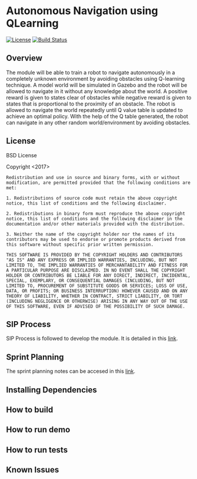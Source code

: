 # Autonomous Navigation using QLearning
[![License](https://img.shields.io/badge/License-BSD%203--Clause-blue.svg)](https://opensource.org/licenses/BSD-3-Clause)
[![Build Status](https://travis-ci.org/harish1696/QLearning-Navigation-.svg?branch=master)](https://travis-ci.org/harish1696/QLearning-Navigation-)

## Overview

The module will be able to train a robot to navigate autonomously in a completely unknown environment by avoiding obstacles using Q-learning technique. A model world will be simulated in Gazebo and the robot will be allowed to navigate in it without any knowledge about the world. A positive reward is given to states clear of obstacles while negative reward is given to states that is proportional to the proximity of an obstacle. The robot is allowed to navigate the world repeatedly until Q value table is updated to achieve an optimal policy. With the help of the Q table generated, the robot can navigate in any other random world/environment by avoiding obstacles.

## License
BSD License

Copyright <2017> <HARISH SAMPATHKUMAR>

```
Redistribution and use in source and binary forms, with or without modification, are permitted provided that the following conditions are met:

1. Redistributions of source code must retain the above copyright notice, this list of conditions and the following disclaimer.

2. Redistributions in binary form must reproduce the above copyright notice, this list of conditions and the following disclaimer in the documentation and/or other materials provided with the distribution.

3. Neither the name of the copyright holder nor the names of its contributors may be used to endorse or promote products derived from this software without specific prior written permission.

THIS SOFTWARE IS PROVIDED BY THE COPYRIGHT HOLDERS AND CONTRIBUTORS "AS IS" AND ANY EXPRESS OR IMPLIED WARRANTIES, INCLUDING, BUT NOT LIMITED TO, THE IMPLIED WARRANTIES OF MERCHANTABILITY AND FITNESS FOR A PARTICULAR PURPOSE ARE DISCLAIMED. IN NO EVENT SHALL THE COPYRIGHT HOLDER OR CONTRIBUTORS BE LIABLE FOR ANY DIRECT, INDIRECT, INCIDENTAL, SPECIAL, EXEMPLARY, OR CONSEQUENTIAL DAMAGES (INCLUDING, BUT NOT LIMITED TO, PROCUREMENT OF SUBSTITUTE GOODS OR SERVICES; LOSS OF USE, DATA, OR PROFITS; OR BUSINESS INTERRUPTION) HOWEVER CAUSED AND ON ANY THEORY OF LIABILITY, WHETHER IN CONTRACT, STRICT LIABILITY, OR TORT (INCLUDING NEGLIGENCE OR OTHERWISE) ARISING IN ANY WAY OUT OF THE USE OF THIS SOFTWARE, EVEN IF ADVISED OF THE POSSIBILITY OF SUCH DAMAGE.
```

## SIP Process
SIP Process is followed to develop the module. It is detailed in this [link](https://docs.google.com/spreadsheets/d/1iwXafoxuYP-64WJcZ8xOhcCnD-_6G_7DA12rQynheLY/edit#gid=0).

## Sprint Planning
The sprint planning notes can be accesed in this [link](https://docs.google.com/document/d/1guVZCdS4A_2YL14LjqNll8VrVJQzgvoqjZ6OoDONSNw/edit).

## Installing Dependencies

## How to build

## How to run demo

## How to run tests

## Known Issues

